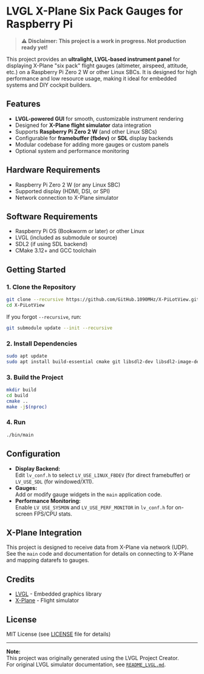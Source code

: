 # LVGL X-Plane Six Pack Gauges for Raspberry Pi

> **⚠️ Disclaimer: This project is a work in progress. Not production ready yet!**

This project provides an **ultralight, LVGL-based instrument panel** for displaying X-Plane "six pack" flight gauges (altimeter, airspeed, attitude, etc.) on a Raspberry Pi Zero 2 W or other Linux SBCs. It is designed for high performance and low resource usage, making it ideal for embedded systems and DIY cockpit builders.

## Features

- **LVGL-powered GUI** for smooth, customizable instrument rendering
- Designed for **X-Plane flight simulator** data integration
- Supports **Raspberry Pi Zero 2 W** (and other Linux SBCs)
- Configurable for **framebuffer (fbdev)** or **SDL** display backends
- Modular codebase for adding more gauges or custom panels
- Optional system and performance monitoring

## Hardware Requirements

- Raspberry Pi Zero 2 W (or any Linux SBC)
- Supported display (HDMI, DSI, or SPI)
- Network connection to X-Plane simulator

## Software Requirements

- Raspberry Pi OS (Bookworm or later) or other Linux
- LVGL (included as submodule or source)
- SDL2 (if using SDL backend)
- CMake 3.12+ and GCC toolchain

## Getting Started

### 1. Clone the Repository

```sh
git clone --recursive https://github.com/GitHub.1090MHz/X-PiLotView.git
cd X-PiLotView
```

If you forgot `--recursive`, run:
```sh
git submodule update --init --recursive
```

### 2. Install Dependencies

```sh
sudo apt update
sudo apt install build-essential cmake git libsdl2-dev libsdl2-image-dev libpng-dev libjpeg-dev libfreetype6-dev
```

### 3. Build the Project

```sh
mkdir build
cd build
cmake ..
make -j$(nproc)
```

### 4. Run

```sh
./bin/main
```

## Configuration

- **Display Backend:**  
  Edit `lv_conf.h` to select `LV_USE_LINUX_FBDEV` (for direct framebuffer) or `LV_USE_SDL` (for windowed/X11).
- **Gauges:**  
  Add or modify gauge widgets in the `main` application code.
- **Performance Monitoring:**  
  Enable `LV_USE_SYSMON` and `LV_USE_PERF_MONITOR` in `lv_conf.h` for on-screen FPS/CPU stats.

## X-Plane Integration

This project is designed to receive data from X-Plane via network (UDP).  
See the `main` code and documentation for details on connecting to X-Plane and mapping datarefs to gauges.

## Credits

- [LVGL](https://lvgl.io/) - Embedded graphics library
- [X-Plane](https://www.x-plane.com/) - Flight simulator

## License

MIT License (see [LICENSE](LICENSE) file for details)

---

**Note:**  
This project was originally generated using the LVGL Project Creator.  
For original LVGL simulator documentation, see [`README_LVGL.md`](README_LVGL.md).
